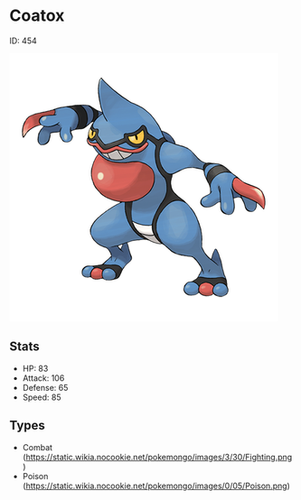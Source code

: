 # Coatox


ID: 454

![](https://raw.githubusercontent.com/PokeAPI/sprites/master/sprites/pokemon/other/official-artwork/454.png "Coatox")

## Stats


 - HP: 83
 - Attack: 106
 - Defense: 65
 - Speed: 85

## Types


 - Combat (https://static.wikia.nocookie.net/pokemongo/images/3/30/Fighting.png)
 - Poison (https://static.wikia.nocookie.net/pokemongo/images/0/05/Poison.png)
